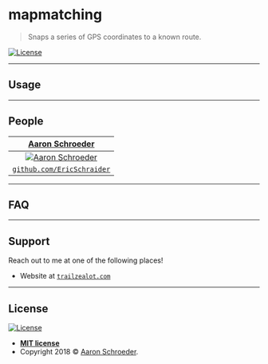 # mapmatching

> Snaps a series of GPS coordinates to a known route.

[![License](http://img.shields.io/:license-mit-blue.svg?style=flat-square)](http://badges.mit-license.org)

<!--
[![Build Status](http://img.shields.io/travis/badges/badgerbadgerbadger.svg?style=flat-square)](https://travis-ci.org/badges/badgerbadgerbadger) [![Dependency Status](http://img.shields.io/gemnasium/badges/badgerbadgerbadger.svg?style=flat-square)](https://gemnasium.com/badges/badgerbadgerbadger) [![Coverage Status](http://img.shields.io/coveralls/badges/badgerbadgerbadger.svg?style=flat-square)](https://coveralls.io/r/badges/badgerbadgerbadger) [![Badges](http://img.shields.io/:badges-9/9-ff6799.svg?style=flat-square)](https://github.com/badges/badgerbadgerbadger)
-->


<!--
---

## Table of Contents (Optional)

> If you're `README` has a lot of info, section headers might be nice.

- [Installation](#installation)
- [Features](#features)
- [Contributing](#contributing)
- [Team](#team)
- [FAQ](#faq)
- [Support](#support)
- [License](#license)

---
-->

<!--
## Example

```python
// code away!

let generateProject = project => {
  let code = [];
  for (let js = 0; js < project.length; js++) {
    code.push(js);
  }
};
```
-->

<!--
---

## Installation

- All the `code` required to get started
- Images of what it should look like

### Clone

- Clone this repo to your local machine using `https://github.com/EricSchraider/mapmatching`

### Setup

- If you want more syntax highlighting, format your code like this:

> update and install this package first

```shell
$ brew update
$ brew install fvcproductions
```

> now install npm and bower packages

```shell
$ npm install
$ bower install
```

---
-->

<!--
## Features
## Documentation (Optional)
## Tests (Optional)
-->

---

## Usage

---

<!--
---

## Contributing

> To get started...

### Step 1

- **Option 1**
    - 🍴 Fork this repo!

- **Option 2**
    - 👯 Clone this repo to your local machine using `https://github.com/joanaz/HireDot2.git`

### Step 2

- **HACK AWAY!** 🔨🔨🔨

### Step 3

- 🔃 Create a new pull request using <a href="https://github.com/joanaz/HireDot2/compare/" target="_blank">`https://github.com/joanaz/HireDot2/compare/`</a>.

---
-->

## People

| <a href="https://github.com/EricSchraider" target="_blank">**Aaron Schroeder**</a> |
| :---: |
| [![Aaron Schroeder](https://avatars0.githubusercontent.com/u/39806580?v=4&s=200)](https://github.com/EricSchraider) |
| <a href="https://github.com/EricSchraider" target="_blank">`github.com/EricSchraider`</a> |

---

## FAQ
<!--
- **How do I do *specifically* so and so?**
    - No problem! Just do this.
-->
---

## Support

Reach out to me at one of the following places!

- Website at <a href="https://trailzealot.com" target="_blank">`trailzealot.com`</a>
<!--
- Twitter at <a href="http://twitter.com/trailzealot" target="_blank">`@trailzealot`</a>
-->
---

<!--
## Donations (Optional)

- You could include a <a href="https://cdn.rawgit.com/gratipay/gratipay-badge/2.3.0/dist/gratipay.png" target="_blank">Gratipay</a> link as well.

[![Support via Gratipay](https://cdn.rawgit.com/gratipay/gratipay-badge/2.3.0/dist/gratipay.png)](https://gratipay.com/fvcproductions/)


---
-->

## License

[![License](http://img.shields.io/:license-mit-blue.svg?style=flat-square)](http://badges.mit-license.org)

- **[MIT license](http://opensource.org/licenses/mit-license.php)**
- Copyright 2018 © <a href="https://trailzealot.com/about" target="_blank">Aaron Schroeder</a>.
